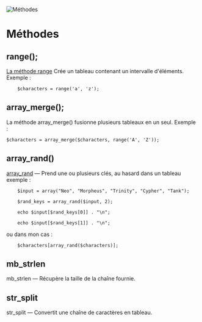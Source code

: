 ![Méthodes](https://kinsta.com/fr/wp-content/uploads/sites/4/2020/03/tutoriels-php-1024x512.png)# Méthodesrange();-[La méthode range](https://www.php.net/manual/fr/function.range.php) Crée un tableau contenant un intervalle d'éléments.Exemple :        $characters = range('a', 'z');array_merge();-La méthode array_merge() fusionne plusieurs tableaux en un seul.Exemple :     $characters = array_merge($characters, range('A', 'Z'));array_rand()-[array_rand](https://www.php.net/manual/fr/function.array-rand.php) — Prend une ou plusieurs clés, au hasard dans un tableau exemple :         $input = array("Neo", "Morpheus", "Trinity", "Cypher", "Tank");                $rand_keys = array_rand($input, 2);                echo $input[$rand_keys[0]] . "\n";                echo $input[$rand_keys[1]] . "\n";ou dans mon cas :         $characters[array_rand($characters)];mb_strlen-mb_strlen — Récupère la taille de la chaîne fournie.str_split-str_split — Convertit une chaîne de caractères en tableau.